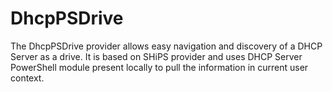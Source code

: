 # DhcpPSDrive

The DhcpPSDrive provider allows easy navigation and discovery of a DHCP Server as a drive.
It is based on SHiPS provider and uses DHCP Server PowerShell module present locally to pull the information in current user context.
